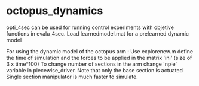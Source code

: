 # octopus_dynamics
opti_4sec can be used for running control experiments with objetive functions in evalu_4sec.
Load learnedmodel.mat for a prelearned dynamic model

For using the dynamic model of the octopus arm :
Use explorenew.m
define the time of simulation and the forces to be applied in the matrix 'ini' (size of 3 x time*100)
To change number of sections in the arm change 'npie' variable in piecewise_driver. Note that only the base section is actuated
Single section manipulator is much faster to simulate. 

